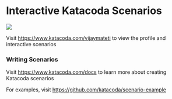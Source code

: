 # Interactive Katacoda Scenarios

[![](http://shields.katacoda.com/katacoda/vijaymateti/count.svg)](https://www.katacoda.com/vijaymateti "Get your profile on Katacoda.com")

Visit https://www.katacoda.com/vijaymateti to view the profile and interactive scenarios

### Writing Scenarios
Visit https://www.katacoda.com/docs to learn more about creating Katacoda scenarios

For examples, visit https://github.com/katacoda/scenario-example

